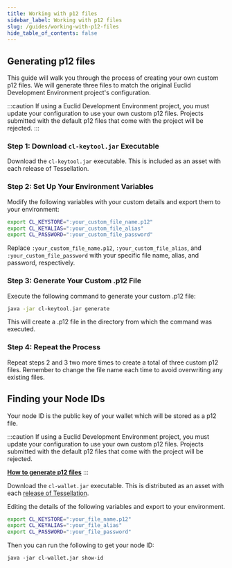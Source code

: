 ```yaml
---
title: Working with p12 files
sidebar_label: Working with p12 files 
slug: /guides/working-with-p12-files
hide_table_of_contents: false
---
```


## Generating p12 files

This guide will walk you through the process of creating your own custom p12 files. We will generate three files to match the original Euclid Development Environment project's configuration.

:::caution
If using a Euclid Development Environment project, you must update your configuration to use your own custom p12 files. Projects submitted with the default p12 files that come with the project will be rejected. 
:::

### Step 1: Download `cl-keytool.jar` Executable
Download the `cl-keytool.jar` executable. This is included as an asset with each release of Tessellation.

### Step 2: Set Up Your Environment Variables
Modify the following variables with your custom details and export them to your environment:

```bash
export CL_KEYSTORE=":your_custom_file_name.p12"
export CL_KEYALIAS=":your_custom_file_alias"
export CL_PASSWORD=":your_custom_file_password"
```

Replace `:your_custom_file_name.p12`, `:your_custom_file_alias`, and `:your_custom_file_password` with your specific file name, alias, and password, respectively.

### Step 3: Generate Your Custom .p12 File
Execute the following command to generate your custom .p12 file:

```bash
java -jar cl-keytool.jar generate
```

This will create a .p12 file in the directory from which the command was executed.

### Step 4: Repeat the Process
Repeat steps 2 and 3 two more times to create a total of three custom p12 files. Remember to change the file name each time to avoid overwriting any existing files.

## Finding your Node IDs
Your node ID is the public key of your wallet which will be stored as a p12 file. 

:::caution
If using a Euclid Development Environment project, you must update your configuration to use your own custom p12 files. Projects submitted with the default p12 files that come with the project will be rejected. 

**[How to generate p12 files](/sdk/guides/generating-with-p12-files)**
:::

Download the `cl-wallet.jar` executable. This is distributed as an asset with each [release of Tessellation](https://github.com/Constellation-Labs/tessellation/releases).

Editing the details of the following variables and export to your environment. 
```bash
export CL_KEYSTORE=":your_file_name.p12"
export CL_KEYALIAS=":your_file_alias"
export CL_PASSWORD=":your_file_password"
```

Then you can run the following to get your node ID:
```
java -jar cl-wallet.jar show-id
```